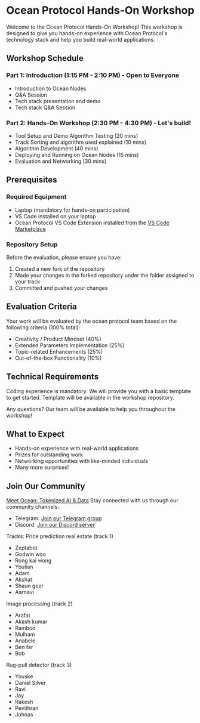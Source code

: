 # Ocean Protocol Hands-On Workshop

Welcome to the Ocean Protocol Hands-On Workshop! This workshop is designed to give you hands-on experience with Ocean Protocol's technology stack and help you build real-world applications.

## Workshop Schedule

### Part 1: Introduction (1:15 PM - 2:10 PM) - Open to Everyone
- Introduction to Ocean Nodes 
- Q&A Session 
- Tech stack presentation and demo 
- Tech stack Q&A Session

### Part 2: Hands-On Workshop (2:30 PM - 4:30 PM) - Let's build!
- Tool Setup and Demo Algorithm Testing (20 mins)
- Track Sorting and algorithm used explained (10 mins)
- Algorithm Development (40 mins)
- Deploying and Running on Ocean Nodes (15 mins)
- Evaluation and Networking (30 mins)

## Prerequisites

### Required Equipment
- Laptop (mandatory for hands-on participation)
- VS Code installed on your laptop
- Ocean Protocol VS Code Extension installed from the [VS Code Marketplace](https://marketplace.visualstudio.com/items?itemName=OceanProtocol.ocean-protocol-vscode-extension)

### Repository Setup
Before the evaluation, please ensure you have:
1. Created a new fork of the repository
2. Made your changes in the forked repository under the folder assigned to your track
3. Committed and pushed your changes

## Evaluation Criteria

Your work will be evaluated by the ocean protocol team based on the following criteria (100% total):

- Creativity / Product Mindset (40%)
- Extended Parameters Implementation (25%)
- Topic-related Enhancements (25%)
- Out-of-the-box Functionality (10%)

## Technical Requirements

Coding experience is mandatory. We will provide you with a basic template to get started. Template will be available in the workshop repository.

Any questions? Our team will be available to help you throughout the workshop!

## What to Expect

- Hands-on experience with real-world applications
- Prizes for outstanding work
- Networking opportunities with like-minded individuals
- Many more surprises!

## Join Our Community

[Meet Ocean: Tokenized AI & Data](https://oceanprotocol.com/)
Stay connected with us through our community channels:
- Telegram: [Join our Telegram group](https://t.me/+XQOKuXM0kNA3NDE0)
- Discord: [Join our Discord server](https://discord.gg/CQ2PQnKe)

Tracks:
Price prediction real estate (track 1)
- Zeptabot
- Godwin woo
- Rong kai wong
- Youlian
- Adam
- Akshat
- Shaun geer
- Aarnavi

Image processing (track 2)
- Arafat
- Akash kumar
- Rambod
- Mulham
- Anabele
- Ben far
- Bob

Rug-pull detector (track 3)
- Youske 
- Daniel Silver
- Ravi
- Jay
- Rakesh
- Pevithran
- Johnas

